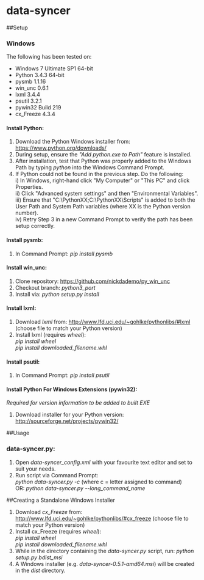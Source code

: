 data-syncer
===========
##Setup
### Windows
The following has been tested on:
 * Windows 7 Ultimate SP1 64-bit  
 * Python 3.4.3 64-bit  
 * pysmb 1.1.16  
 * win_unc 0.6.1  
 * lxml 3.4.4  
 * psutil 3.2.1  
 * pywin32 Build 219  
 * cx_Freeze 4.3.4

#### Install Python:
1. Download the Python Windows installer from: https://www.python.org/downloads/  
2. During setup, ensure the *"Add python.exe to Path"* feature is installed.  
3. After installation, test that Python was properly added to the Windows Path by typing *python* into the Windows Command Prompt.  
4. If Python could not be found in the previous step. Do the following:  
i) In Windows, right-hand click "My Computer" or "This PC" and click Properties.  
ii) Click "Advanced system settings" and then "Environmental Variables".  
iii) Ensure that "C:\PythonXX\;C:\PythonXX\Scripts" is added to both the User Path and System Path variables (where XX is the Python version number).  
iv) Retry Step 3 in a new Command Prompt to verify the path has been setup correctly.  

#### Install pysmb:
1. In Command Prompt: *pip install pysmb*  

#### Install win_unc:
1. Clone repository: https://github.com/nickdademo/py_win_unc  
2. Checkout branch: *python3_port*  
3. Install via: *python setup.py install*  

#### Install lxml:
1. Download *lxml* from: http://www.lfd.uci.edu/~gohlke/pythonlibs/#lxml (choose file to match your Python version)  
2. Install lxml (requires _wheel_):  
*pip install wheel*  
*pip install downloaded_filename.whl*  

#### Install psutil:
1. In Command Prompt: *pip install psutil*  

#### Install Python For Windows Extensions (pywin32):
*Required for version information to be added to built EXE*  
1. Download installer for your Python version: http://sourceforge.net/projects/pywin32/  

##Usage

### data-syncer.py:
1. Open *data-syncer_config.xml* with your favourite text editor and set to suit your needs. 
2. Run script via Command Prompt:  
*python data-syncer.py -c* (where c = letter assigned to command)  
OR: *python data-syncer.py --long_command_name*  

##Creating a Standalone Windows Installer
1. Download *cx_Freeze* from: http://www.lfd.uci.edu/~gohlke/pythonlibs/#cx_freeze (choose file to match your Python version)  
2. Install cx_Freeze (requires _wheel_):  
*pip install wheel*  
*pip install downloaded_filename.whl*  
3. While in the directory containing the *data-syncer.py* script, run: *python setup.py bdist_msi*  
4. A Windows installer (e.g. *data-syncer-0.5.1-amd64.msi*) will be created in the _dist_ directory.
